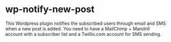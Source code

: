# wp-notify-new-post
This Wordpress plugin notifies the subscribed users through email and SMS when a new post is added. You need to have a MailChimp + Mandrill account with a subscriber list and a Twillio.com account for SMS sending.
